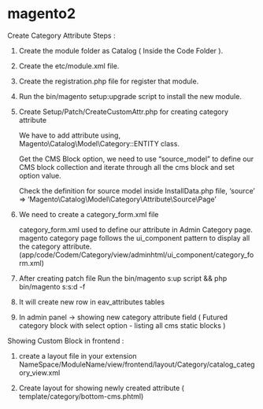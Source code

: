 # magento2

Create Category Attribute Steps :

   1. Create the module folder as Catalog ( Inside the Code Folder ).

   2. Create the etc/module.xml file.

   3. Create the registration.php file for register that module.

   4. Run the bin/magento setup:upgrade script to install the new module.

   5. Create Setup/Patch/CreateCustomAttr.php for creating category attribute

       We have to add attribute using, Magento\Catalog\Model\Category::ENTITY class.

       Get the CMS Block option, we need to use “source_model” to define our CMS block collection and iterate through all the cms block and set option value.

      Check the definition for source model inside InstallData.php file,
     ‘source’ => ‘Magento\Catalog\Model\Category\Attribute\Source\Page’

   6. We need to create a category_form.xml file 

        category_form.xml used to define our attribute in Admin Category page. magento category page follows the ui_component pattern to display all the category attribute.(app/code/Codem/Category/view/adminhtml/ui_component/category_form.xml)

   7. After creating patch file Run the bin/magento s:up script && php bin/magento s:s:d -f 

   8. It will create new row in eav_attributes tables

   9. In admin panel -> showing new category attribute field ( Futured category block with select option - listing all cms static blocks )

 

Showing Custom Block in frontend :

 1.  create a layout file in your extension     NameSpace/ModuleName/view/frontend/layout/Category/catalog_category_view.xml

 2. Create layout for showing newly created attribute  ( template/category/bottom-cms.phtml)
